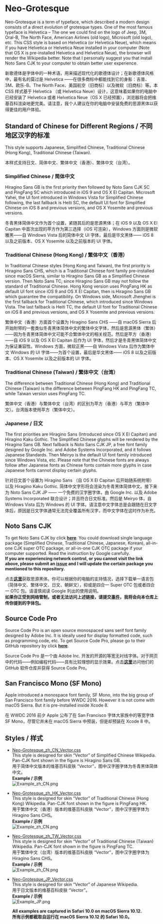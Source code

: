 # Neo-Grotesque
Neo-Grotesque is a term of typeface, which described a modern design consists of a direct evolution of grotesque types. One of the most famous typeface is Helvetica – The one we could find on the logo of Jeep, 3M, Oral-B, The North Face, American Airlines (old logo), Microsoft (old logo), etc. This CSS style is based on Helvetica (or Helvetica Neue), which means if you have Helvetica or Helvetica Neue installed in your computer (Note that OS X is pre-installed Helvetica and Helvetica Neue), the browser will render the Wikipedia better. Note that I personally suggest you that install Noto Sans CJK to your computer to obtain better user experience.

新歌德体是字体中的一种术语，用来描述现代化的歌德体设计；在新歌德体风格中，最有名的莫过是 Helvetica ——在很多商标中都能找到它的身影：吉普、3M、欧乐-B、The North Face、美国航空（旧商标）以及微软（旧商标）等。本 CSS 样式基于 Helvetica （或 Helvetica Neue）设计，这意味着如果你的电脑中已经安装了 Helvetica 或者 Helvetica Neue（OS X 已经预置），浏览器将会把维基百科渲染地更完美。请注意，我个人建议在你的电脑中安装免费的思源黑体以获得更佳的用户体验。

## Standard of Chinese for Different Regions / 不同地区汉字的标准
This style supports Japanese, Simplified Chinese, Traditional Chinese (Hong Kong), Traditional Chinese (Taiwan).

本样式支持日文、简体中文、繁体中文（香港）、繁体中文（台湾）。

### Simplified Chinese / 简体中文
Hiragino Sans GB is the first priority then followed by Noto Sans CJK SC and PingFang SC which introduced in iOS 9 and OS X El Capitan. Microsoft Yahei, the UI font introduced in Windows Vista for Simplified Chinese following, the last fallback is Heiti SC, the default UI font for Simplified Chinese on iOS 8 and previous versions, and OS X Yosemite and previous versions.

冬青黑体简体中文作为首个设置，紧随其后的是思源黑体；在 iOS 9 以及 OS X El Capitan 中首次出现的苹方作为第三选择（iOS 可渲染），Windows 方面则是微软雅黑——自 Windows Vista 后的简体中文 UI 字体，最后是华文黑体—— iOS 8 以及之前版本、OS X Yosemite 以及之前版本的 UI 字体。

### Traditional Chinese (Hong Kong) / 繁体中文（香港）
In Traditional Chinese styles (Hong Kong and Taiwan), the first priority is Hiragino Sans CHS, which is a Traditional Chinese font family pre-installed since macOS Sierra, similar to Hiragino Sans GB as a Simplified Chinese version. Then Noto Sans TC, since Hiragino Sans GB may not follow the standard of Traditional Chinese. Hong Kong version uses PingFang HK as default UI font since iOS 9 and OS X El Capitan, then is Hiragino Sans GB which guarantee the compatibility. On Windows side, Microsoft Jhenghei is the first fallback for Traditional Chinese, which introduced since Windows Vista. The last fallback is Heiti TC, the default UI font for Traditional Chinese on iOS 8 and previous versions, and OS X Yosemite and previous versions.

繁体中文（香港）方面首个设置为 Hiragino Sans CHS ——自 macOS Sierra 后开始附带的一套类似冬青黑体简体中文的繁体中文字体，然后是思源黑体（繁体）——因为冬青黑体简体中文可能不合繁体中文的相关规范。然后是苹方（香港）——自 iOS 9 以及 OS X El Capitan 后作为 UI 字体，然后才是冬青黑体简体中文为保证兼容性。Windows 方面，微软正黑——自 Windows Vista 后作为繁体中文 Windows 的 UI 字体——为首个设置，最后是华文黑体—— iOS 8 以及之前版本、OS X Yosemite 以及之前版本的 UI 字体。

### Traditional Chinese (Taiwan) / 繁体中文（台湾）
The difference between Traditional Chinese (Hong Kong) and Traditional Chinese (Taiwan) is the difference between PingFang HK and PingFang TC, while Taiwan version uses PingFang TC.

繁体中文（香港）与繁体中文（台湾）的区别为苹方（香港）与苹方（繁体中文）。台湾版本使用苹方（繁体中文）。

### Japanese / 日文
The first priorities are Hiragino Sans (Introduced since OS X El Capitan) and Hiragino Kaku Gothic. The Simplified Chinese glyphs will be rendered by the Hiragino Sans GB. Next fallback is Noto Sans CJK JP, a free font family designed by Google Inc. and Adobe Systems Incorporated, and it follows Japanese Standards. Then Meiryo is the default UI font family introduced since Windows Vista, etc. Please note that the Chinese fonts are always follow after Japanese fonts as Chinese fonts contain more glyphs in case Japanese fonts cannot display certain glyphs.

针对日文首个设置为 Hiragino Sans （自 OS X El Capitan 后开始随系统附带） 以及 Hiragino Kaku Gothic. 简体中文字形将会渲染为冬青黑体简体中文。接下来为 Noto Sans CJK JP —— 一个免费的汉字圈字体，由 Google Inc. 以及 Adobe Systems Incorporated 联合设计；并且符合日文标准。然后是 Meiryo 体，自 Windows Vista 后为 Windows 的 UI 字体。请注意中文字体总是会跟随在日文字体后，原因是日文字体通常无法完全覆盖所有汉字，而中文字体在这时作为补充。

## Noto Sans CJK
To get Noto Sans CJK by click <a href="https://www.google.com/get/noto/help/cjk/" target="_blank">__here__</a>. You could download single language package (Simplified Chinese, Traditional Chinese, Japanese, Korean), all-in-one CJK super OTC package, or all-in-one CJK OTC package if your computer supported. Read the instruction by Google carefully.  
__If you are experiencing network control, or you cannot visit the link above, please submit an <a href="https://github.com/starkshaw/wikipedia-stylesheets/issues" target="_blank">issue</a> and I will update the certain package you mentioned to this repository.__

点击<a href="https://www.google.com/get/noto/help/cjk/" target="_blank">__这里__</a>获取思源黑体。你可以根据你的电脑的支持情况，选择下载单一语言包（简体中文、繁体中文、日文、朝鲜文），抑或是四合一 Super OTC 包或者四合一 OTC 包。请谨慎阅读 Google 列出的使用说明。  
__如果你正受到网络管制，或者无法访问上述链接，请提交<a href="https://github.com/starkshaw/wikipedia-stylesheets/issues" target="_blank">事件</a>，我将会向本仓库上传你提到的字体包。__

## Source Code Pro
Source Code Pro is an open source monospaced sans serif font family designed by Adobe Inc. It is ideally used for display formatted code, such as programming code, etc. To get Source Code Pro, please go to their GitHub repository by click <a href="https://github.com/adobe-fonts/source-code-pro" target="_blank">__here__</a>.

Source Code Pro 是一个由 Adobe Inc. 开发的开源的等宽无衬线字体。对于网页中的代码——例如编程代码——具有比较理想的显示效果。点击<a href="https://github.com/adobe-fonts/source-code-pro" target="_blank">__这里__</a>访问他们的 GitHub 软件仓库并获得 Source Code Pro。

## San Francisco Mono (SF Mono)
Apple introduced a monospace font family, SF Mono, into the big group of San Francisco font family before WWDC 2016. However it is not come with macOS Sierra. But it is pre-installed inside Xcode 8.

在 WWDC 2016 前夕 Apple 公布了在 San Francisco 字体大家族中的等宽字体 SF Mono，尽管它并未在 macOS Sierra 中预装，但是却预装在 Xcode 8 中。

## Styles / 样式
- [Neo-Grotesque_zh_CN_Vector.css](Neo-Grotesque_zh_CN_Vector.css)  
  This style is designed for skin “Vector” of Simplified Chinese Wikipedia. Pan-CJK font shown in the figure is Hiragino Sans GB.  
  用于简体中文版本的维基百科皮肤 “Vector”，图中汉字圈字体为冬青黑体简体中文。    
  __Example / 示例__  
  ![Example_zh_CN.png](Example_zh_CN.png)
- [Neo-Grotesque_zh_HK_Vector.css](Neo-Grotesque_zh_HK_Vector.css)  
  This style is designed for skin “Vector” of Traditional Chinese (Hong Kong) Wikipedia. Pan-CJK font shown in the figure is PingFang HK.  
  用于繁体中文（香港）版本的维基百科皮肤 “Vector”，图中汉字圈字体为 Hiragino Sans CHS。    
  __Example / 示例__  
  ![Example_zh_CN.png](Example_zh_HK.png)
- [Neo-Grotesque_zh_TW_Vector.css](Neo-Grotesque_zh_TW_Vector.css)  
  This style is designed for skin “Vector” of Traditional Chinese (Taiwan) Wikipedia. Pan-CJK font shown in the figure is PingFang TC.  
  用于繁体中文（台湾）版本的维基百科皮肤 “Vector”，图中汉字圈字体为 Hiragino Sans CHS。    
  __Example / 示例__  
  ![Example_zh_CN.png](Example_zh_TW.png)
- [Neo-Grotesque_JP_Vector.css](Neo-Grotesque_JP_Vector.css)  
  This style is designed for skin “Vector” of Japanese Wikipedia.  
  用于日文版本的维基百科皮肤 “Vector”。  
  __Example / 示例__  
  ![Example_JP.png](Example_JP.png)

  __All examples are captured in Safari 10.0 on macOS Sierra 10.12.__  
  __所有示例都截取自运行在 macOS Sierra 10.12 的 Safari 10.0。__
